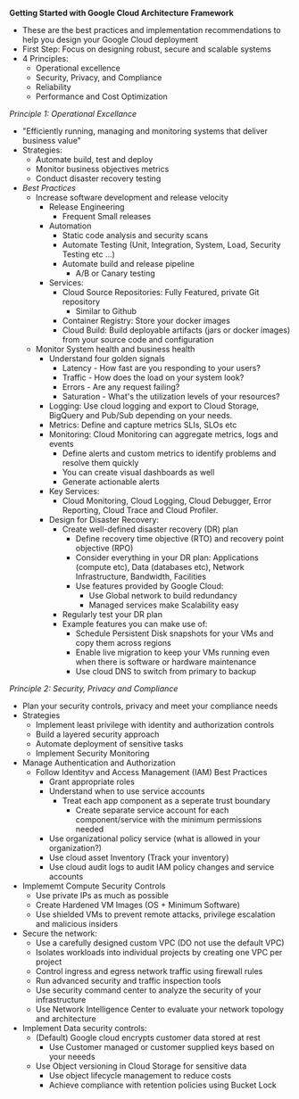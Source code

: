 **Getting Started with Google Cloud Architecture Framework**

- These are the best practices and implementation recommendations to help you design your Google Cloud deployment
- First Step: Focus on designing robust, secure and scalable systems
- 4 Principles:
  - Operational excellence
  - Security, Privacy, and Compliance
  - Reliability
  - Performance and Cost Optimization


*Principle 1: Operational Excellance*

- "Efficiently running, managing and monitoring systems that deliver business value"
- Strategies:
  - Automate build, test and deploy
  - Monitor business objectives metrics
  - Conduct disaster recovery testing
- *Best Practices*
  - Increase software development and release velocity
    - Release Engineering
      - Frequent Small releases
    - Automation
      - Static code analysis and security scans
      - Automate Testing (Unit, Integration, System, Load, Security Testing etc ...)
      - Automate build and release pipeline
        - A/B or Canary testing
    - Services:
      - Cloud Source Repositories: Fully Featured, private Git repository
        - Similar to Github
      - Container Registry: Store your docker images
      - Cloud Build: Build deployable artifacts (jars or docker images) from your source code and configuration
  - Monitor System health and business health
    - Understand four golden signals
      - Latency - How fast are you responding to your users?
      - Traffic - How does the load on your system look?
      - Errors - Are any request failing?
      - Saturation - What's the utilization levels of your resources?
    - Logging: Use cloud logging and export to Cloud Storage, BigQuery and Pub/Sub depending on your needs.
    - Metrics: Define and capture metrics SLIs, SLOs etc
    - Monitoring: Cloud Monitoring can aggregate metrics, logs and events
      - Define alerts and custom metrics to identify problems and resolve them quickly
      - You can create visual dashboards as well
      - Generate actionable alerts
    - Key Services:
      - Cloud Monitoring, Cloud Logging, Cloud Debugger, Error Reporting, Cloud Trace and Cloud Profiler.
    - Design for Disaster Recovery:
      - Create well-defined disaster recovery (DR) plan
        - Define recovery time objective (RTO) and recovery point objective (RPO)
        - Consider everything in your DR plan: Applications (compute etc), Data (databases etc), Network Infrastructure, Bandwidth, Facilities
        - Use features provided by Google Cloud:
          - Use Global network to build redundancy
          - Managed services make Scalability easy
      - Regularly test your DR plan
      - Example features you can make use of:
        - Schedule Persistent Disk snapshots for your VMs and copy them across regions
        - Enable live migration to keep your VMs running even when there is software or hardware maintenance
        - Use cloud DNS to switch from primary to backup

*Principle 2: Security, Privacy and Compliance*

- Plan your security controls, privacy and meet your compliance needs
- Strategies
  - Implement least privilege with identity and authorization controls
  - Build a layered security approach
  - Automate deployment of sensitive tasks
  - Implement Security Monitoring
- Manage Authentication and Authorization
  - Follow Identityv and Access Management (IAM) Best Practices
    - Grant appropriate roles
    - Understand when to use service accounts
      - Treat each app component as a seperate trust boundary
        - Create separate service account for each component/service with the minimum permissions needed
    - Use organizational policy service (what is allowed in your organization?)
    - Use cloud asset Inventory (Track your inventory)
    - Use cloud audit logs to audit IAM policy changes and service accounts
- Implememt Compute Security Controls
  - Use private IPs as much as possible
  - Create Hardened VM Images (OS + Minimum Software)
  - Use shielded VMs to prevent remote attacks, privilege escalation and malicious insiders
- Secure the network:
  - Use a carefully designed custom VPC (DO not use the default VPC)
  - Isolates workloads into individual projects by creating one VPC per project
  - Control ingress and egress network traffic using firewall rules
  - Run advanced security and traffic inspection tools
  - Use security command center to analyze the security of your infrastructure
  - Use Network Intelligence Center to evaluate your network topology and architecture
- Implement Data security controls:
  - (Default) Google cloud encrypts customer data stored at rest
    - Use Customer managed or customer supplied keys based on your neeeds
  - Use Object versioning in Cloud Storage for sensitive data
    - Use object lifecycle management to reduce costs
    - Achieve compliance with retention policies using Bucket Lock